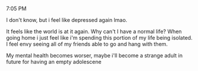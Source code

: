 7:05 PM

I don't know, but i feel like depressed again lmao.

It feels like the world is at it again. 
Why can't I have a normal life? When going home i just feel like i'm spending this portion of my life being isolated. I feel envy seeing all of my friends able to go and hang with them. 

My mental health becomes worser, maybe i'll become a strange adult in future for having an empty adolescene